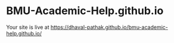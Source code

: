 # BMU-Academic-Help.github.io

Your site is live at https://dhaval-pathak.github.io/bmu-academic-help.github.io/
